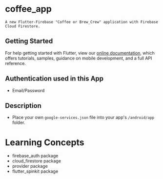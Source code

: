 # coffee_app

```
A new Flutter-Firebase "Coffee or Brew_Crew" application with Firebase Cloud Firestore.
```

## Getting Started

For help getting started with Flutter, view our
[online documentation](https://flutter.dev/docs), which offers tutorials,
samples, guidance on mobile development, and a full API reference.

## Authentication used in this App

- Email/Password

## Description

- Place your own ```google-services.json``` file into your app's ```/android/app``` folder.

# Learning Concepts

- firebase_auth package
- cloud_firestore package
- provider package
- flutter_spinkit package
